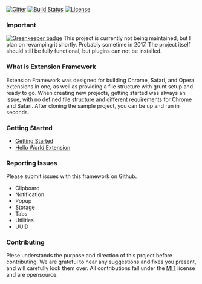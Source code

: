 [![Gitter](https://badges.gitter.im/Christianjuth/Extension-Framework.svg)](https://gitter.im/Christianjuth/Extension-Framework?utm_source=badge&utm_medium=badge&utm_campaign=pr-badge)
[![Build Status](http://img.shields.io/travis/Christianjuth/Extension_Framework.svg?branch=master)](https://travis-ci.org/Christianjuth/Extension_Framework)
[![License](http://img.shields.io/npm/l/xmlbuilder.svg)](http://opensource.org/licenses/MIT)

### Important

[![Greenkeeper badge](https://badges.greenkeeper.io/Christianjuth/extension-framework.svg)](https://greenkeeper.io/)
This project is currently not being maintained, but I plan on revamping it shortly. Probably sometime in 2017. The project itself should still be fully functional, but plugins can not be installed.

### What is Extension Framework
Extension Framework was designed for building Chrome, Safari, and Opera extensions in one, as well as providing a file structure with grunt setup and ready to go. When creating new projects, getting started was always an issue, with no defined file structure and different requirements for Chrome and Safari. After cloning the sample project, you can be up and run in seconds.

### Getting Started
* [Getting Started](https://github.com/Christianjuth/Extension_Framework/wiki/Home)
* [Hello World Extension](https://github.com/Christianjuth/Extension_Framework/wiki/Hello-World-Extension)

### Reporting Issues
Please submit issues with this framework on Github.

* Clipboard
* Notification
* Popup
* Storage
* Tabs
* Utilities
* UUID


### Contributing
Plese understands the purpose and direction of this project before contributing. We are grateful to hear any suggestions and fixes you present, and will carefully look them over. All contributions fall under the [MIT](http://opensource.org/licenses/MIT) license and are opensource.
